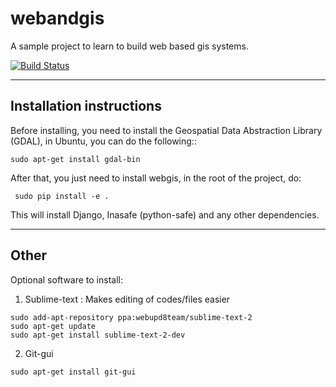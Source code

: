 webandgis
=========

A sample project to learn to build web based gis systems.

[![Build Status](https://travis-ci.org/ingenieroariel/webandgis.png?branch=master)](https://travis-ci.org/ingenieroariel/webandgis)

-------------------------
Installation instructions
-------------------------

Before installing, you need to install the Geospatial Data Abstraction Library (GDAL), in Ubuntu, you can do the following::

```
sudo apt-get install gdal-bin
```

After that, you just need to install webgis, in the root of the project, do:

```
 sudo pip install -e .
```

This will install Django, Inasafe (python-safe) and any other dependencies.


-----
Other
-----

Optional software to install:

1. Sublime-text : Makes editing of codes/files easier

```
sudo add-apt-repository ppa:webupd8team/sublime-text-2
sudo apt-get update
sudo apt-get install sublime-text-2-dev
```

2. Git-gui

```
sudo apt-get install git-gui
```
